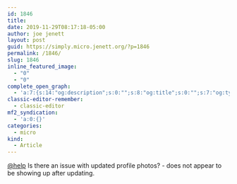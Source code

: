 ```yaml
---
id: 1846
title: 
date: 2019-11-29T08:17:18-05:00
author: joe jenett
layout: post
guid: https://simply.micro.jenett.org/?p=1846
permalink: /1846/
slug: 1846
inline_featured_image:
  - "0"
  - "0"
complete_open_graph:
  - 'a:7:{s:14:"og:description";s:0:"";s:8:"og:title";s:0:"";s:7:"og:type";s:0:"";s:12:"twitter:card";s:7:"summary";s:15:"twitter:creator";s:0:"";s:19:"twitter:description";s:0:"";s:8:"og:image";s:0:"";}'
classic-editor-remember:
  - classic-editor
mf2_syndication:
  - 'a:0:{}'
categories:
  - micro
kind:
  - Article
---
```

[@help](https://micro.blog/help "@help") Is there an issue with updated profile photos? - does not appear to be showing up after updating.